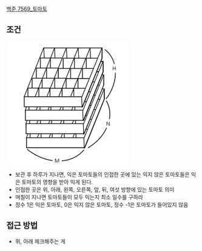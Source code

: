 [백준 7569_토마토](www.acmicpc/problem/7569)


## 조건

![](assets/Pasted%20image%2020221022185828.png)

- 보관 후 하루가 지나면, 익은 토마토들의 인접한 곳에 있는 익지 않은 토마토들은 익은 토마토의 영향을 받아 익게 된다.
- 인접한 곳은 위, 아래, 왼쪽, 오른쪽, 앞, 뒤, 여섯 방향에 있는 토마토 의미
- 며칠이 지나면 토마토들이 모두 익는지 최소 일수를 구하라
- 정수 1은 익은 토마토, 0은 익지 않은 토마토, 정수 -1은 토마토가 들어있지 않음



## 접근 방법

- 위, 아래 체크해주는 게 
